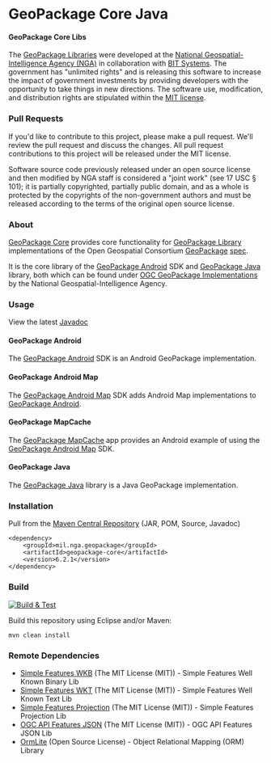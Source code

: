 # GeoPackage Core Java

#### GeoPackage Core Libs ####

The [GeoPackage Libraries](http://ngageoint.github.io/GeoPackage/) were developed at the [National Geospatial-Intelligence Agency (NGA)](http://www.nga.mil/) in collaboration with [BIT Systems](https://www.caci.com/bit-systems/). The government has "unlimited rights" and is releasing this software to increase the impact of government investments by providing developers with the opportunity to take things in new directions. The software use, modification, and distribution rights are stipulated within the [MIT license](http://choosealicense.com/licenses/mit/).

### Pull Requests ###
If you'd like to contribute to this project, please make a pull request. We'll review the pull request and discuss the changes. All pull request contributions to this project will be released under the MIT license.

Software source code previously released under an open source license and then modified by NGA staff is considered a "joint work" (see 17 USC § 101); it is partially copyrighted, partially public domain, and as a whole is protected by the copyrights of the non-government authors and must be released according to the terms of the original open source license.

### About ###

[GeoPackage Core](http://ngageoint.github.io/geopackage-core-java/) provides core functionality for [GeoPackage Library](http://ngageoint.github.io/GeoPackage/) implementations of the Open Geospatial Consortium [GeoPackage](http://www.geopackage.org/) [spec](http://www.geopackage.org/spec/).

It is the core library of the [GeoPackage Android](https://github.com/ngageoint/geopackage-android) SDK and [GeoPackage Java](https://github.com/ngageoint/geopackage-java) library, both which can be found under [OGC GeoPackage Implementations](http://www.geopackage.org/#implementations_nga) by the National Geospatial-Intelligence Agency.

### Usage ###

View the latest [Javadoc](http://ngageoint.github.io/geopackage-core-java/docs/api/)

#### GeoPackage Android ####

The [GeoPackage Android](https://github.com/ngageoint/geopackage-android) SDK is an Android GeoPackage implementation.

#### GeoPackage Android Map ####

The [GeoPackage Android Map](https://github.com/ngageoint/geopackage-android-map) SDK adds Android Map implementations to [GeoPackage Android](https://github.com/ngageoint/geopackage-android).

#### GeoPackage MapCache ####

The [GeoPackage MapCache](https://github.com/ngageoint/geopackage-mapcache-android) app provides an Android example of using the [GeoPackage Android Map](https://github.com/ngageoint/geopackage-android-map) SDK.

#### GeoPackage Java ####

The [GeoPackage Java](https://github.com/ngageoint/geopackage-java) library is a Java GeoPackage implementation.

### Installation ###

Pull from the [Maven Central Repository](http://search.maven.org/#artifactdetails|mil.nga.geopackage|geopackage-core|6.2.1|jar) (JAR, POM, Source, Javadoc)

    <dependency>
        <groupId>mil.nga.geopackage</groupId>
        <artifactId>geopackage-core</artifactId>
        <version>6.2.1</version>
    </dependency>

### Build ###

[![Build & Test](https://github.com/ngageoint/geopackage-core-java/workflows/Build%20&%20Test/badge.svg)](https://github.com/ngageoint/geopackage-core-java/actions/workflows/build-test.yml)

Build this repository using Eclipse and/or Maven:

    mvn clean install

### Remote Dependencies ###

* [Simple Features WKB](https://github.com/ngageoint/simple-features-wkb-java) (The MIT License (MIT)) - Simple Features Well Known Binary Lib
* [Simple Features WKT](https://github.com/ngageoint/simple-features-wkt-java) (The MIT License (MIT)) - Simple Features Well Known Text Lib
* [Simple Features Projection](https://github.com/ngageoint/simple-features-proj-java) (The MIT License (MIT)) - Simple Features Projection Lib
* [OGC API Features JSON](https://github.com/ngageoint/ogc-api-features-json-java) (The MIT License (MIT)) - OGC API Features JSON Lib
* [OrmLite](http://ormlite.com/) (Open Source License) - Object Relational Mapping (ORM) Library
